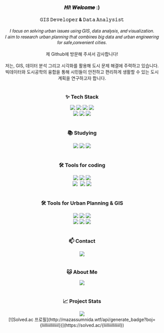 <!DOCTYPE html>
<html>

<!-- 자기소개 -->
<h3 align = "center"> 𝑯𝒊! 𝑾𝒆𝒍𝒄𝒐𝒎𝒆 :) </h3>
<h4 align = "center"> 𝙶𝙸𝚂 𝙳𝚎𝚟𝚎𝚕𝚘𝚙𝚎𝚛 & 𝙳𝚊𝚝𝚊 𝙰𝚗𝚊𝚕𝚢𝚜𝚒𝚜𝚝 </h4>

<div align = "center">
  𝐼 𝑓𝑜𝑐𝑢𝑠 𝑜𝑛 𝑠𝑜𝑙𝑣𝑖𝑛𝑔 𝑢𝑟𝑏𝑎𝑛 𝑖𝑠𝑠𝑢𝑒𝑠 𝑢𝑠𝑖𝑛𝑔 𝐺𝐼𝑆, 𝑑𝑎𝑡𝑎 𝑎𝑛𝑎𝑙𝑦𝑠𝑖𝑠, 𝑎𝑛𝑑 𝑣𝑖𝑠𝑢𝑎𝑙𝑖𝑧𝑎𝑡𝑖𝑜𝑛.<br>
  𝐼 𝑎𝑖𝑚 𝑡𝑜 𝑟𝑒𝑠𝑒𝑎𝑟𝑐ℎ 𝑢𝑟𝑏𝑎𝑛 𝑝𝑙𝑎𝑛𝑛𝑖𝑛𝑔 𝑡ℎ𝑎𝑡 𝑐𝑜𝑚𝑏𝑖𝑛𝑒𝑠 𝑏𝑖𝑔 𝑑𝑎𝑡𝑎 𝑎𝑛𝑑 𝑢𝑟𝑏𝑎𝑛 𝑒𝑛𝑔𝑖𝑛𝑒𝑒𝑟𝑖𝑛𝑔 𝑓𝑜𝑟 𝑠𝑎𝑓𝑒,𝑐𝑜𝑛𝑣𝑒𝑛𝑖𝑒𝑛𝑡 𝑐𝑖𝑡𝑖𝑒𝑠.
</div>

<br>
<div align = "center">
  제 Github에 방문해 주셔서 감사합니다!<br>
  <br>
  저는, GIS, 데이터 분석 그리고 시각화를 활용해 도시 문제 해결에 주력하고 있습니다.<br>
  빅데이터와 도시공학의 융합을 통해 시민들이 안전하고 편리하게 생활할 수 있는 도시 계획을 연구하고자 합니다.<br>
</div>

<!-- 내용 부분 -->
<br>
<h3 align = "center">✨ Tech Stack</h3>
<div align = "center">
  <img src = "https://img.shields.io/badge/python-3670A0?style=for-the-badge&logo=python&logoColor=ffdd54" />
  <img src = "https://img.shields.io/badge/R-276DC3?style=for-the-badge&logo=R&logoColor=white" />
  <img src = "https://img.shields.io/badge/MariaDB-003545?style=for-the-badge&logo=MariaDB&logoColor=white" />
  <img src = "https://img.shields.io/badge/MySQL-4479A1?style=for-the-badge&logo=MySQL&logoColor=white" />
</div>

<div align = "center">
  <img src = "https://img.shields.io/badge/pandas-150458.svg?style=for-the-badge&logo=pandas&logoColor=white" />
  <img src = "https://img.shields.io/badge/numpy-4d77cf.svg?style=for-the-badge&logo=numpy&logoColor=white" />
  <img src = "https://img.shields.io/badge/Matplotlib-11557c.svg?style=for-the-badge&logo=Matplotlib&logoColor=white" />
</div>


<!-- 공부중인 것들 -->
<br>
<h3 align = "center">📚 Studying</h3>
<div align = "center">
  <img src = "https://img.shields.io/badge/Hadoop-66CCFF.svg?style=for-the-badge&logo=Apache%20hadoop&logoColor=black" />
  <img src = "https://img.shields.io/badge/scikitlearn-F7931E.svg?style=for-the-badge&logo=scikitlearn&logoColor=white" />
  <img src = "https://img.shields.io/badge/Java-E11F21.svg?style=for-the-badge&logo=java&logoColor=white" />
</div>

<!-- 코딩 관련 툴-->
<br>
<h3 align = "center">🛠 Tools for coding</h3>
<div align = "center">
  <img src = "https://img.shields.io/badge/git-F05033.svg?style=for-the-badge&logo=git&logoColor=white" />
  <img src = "https://img.shields.io/badge/github-181717.svg?style=for-the-badge&logo=github&logoColor=white" />
  <img src = "https://img.shields.io/badge/Anaconda-44A833.svg?style=for-the-badge&logo=Anaconda&logoColor=white" />
</div>

<div align = "center">
  <img src = "https://img.shields.io/badge/VSCode-2C2C32.svg?style=for-the-badge&logo=visual-studio-code&logoColor=22ABF3" />&nbsp
  <img src = "https://img.shields.io/badge/Rstudio%20IDE-75AADB.svg?style=for-the-badge&logo=rstudio-ide&logoColor=white" />
  <img src = "https://img.shields.io/badge/Jupyter-F37626.svg?style=for-the-badge&logo=Jupyter&logoColor=white" />
</div>

<!-- 도시계획 관련 툴-->
<br>
<h3 align = "center">🛠 Tools for Urban Planning & GIS</h3>
<div align = "center">
  <img src = "https://img.shields.io/badge/Autocad-E51050.svg?style=for-the-badge&logo=Autocad&logoColor=white" />
  <img src = "https://img.shields.io/badge/QGIS-589632.svg?style=for-the-badge&logo=qgis&logoColor=white" />
  <img src = "https://img.shields.io/badge/ArcGIS-2C7AC3.svg?style=for-the-badge&logo=ArcGIS&logoColor=white" />
</div>

<div align = "center">
  <img src = "https://img.shields.io/badge/SketchUp-005F9E.svg?style=for-the-badge&logo=Sketchup&logoColor=white" />
  <img src = "https://img.shields.io/badge/adobe%20illustrator-FF9A00.svg?style=for-the-badge&logo=adobeillustrator&logoColor=white" />
  <img src = "https://img.shields.io/badge/V%20Ray-91b6e2.svg?style=for-the-badge&logo=Vray&logoColor=white" />
</div>

<!-- 연락처-->
<br>
<h3 align = "center">📫 Contact</h3>
<div align = "center">
  <a href = "mailto:1933874@donga.ac.kr" class="no-underline">
    <img src = "https://img.shields.io/badge/G%20MAIL-D14836?style=for-the-badge&logo=gmail&logoColor=white"/>
  </a>
</div>

<!-- 노션 연결 -->
<br>
<h3 align = "center">🐱 About Me</h3>
<div align = "center">
  <a href = "https://bit.ly/4fMvYdr" class="no-underline">
    <img src = "https://img.shields.io/badge/My Site-F3F3F3.svg?style=for-the-badge&logo=notion&logoColor=black"/>
  </a>
</div>

<!-- 프로젝트 통계 -->
<br>
<h3 align = "center">📈 Project Stats</h3>
<div align = "center">
  <img src = "https://github-readme-stats.vercel.app/api/top-langs/?username=peakearth&size_weight0.5&count_weight=0.5&theme=rose"><br>
</div>

<div align = "center">
  [![Solved.ac
프로필](http://mazassumnida.wtf/api/generate_badge?boj={liilliiilliliiil})](https://solved.ac/{liilliiilliliiil})
</div>


</body>
</html>
